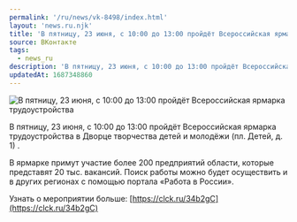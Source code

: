 ```yaml
---
permalink: '/ru/news/vk-8498/index.html'
layout: 'news.ru.njk'
title: 'В пятницу, 23 июня, с 10:00 до 13:00 пройдёт Всероссийская ярмарка трудоустройства'
source: ВКонтакте
tags:
  - news_ru
description: 'В пятницу, 23 июня, с 10:00 до 13:00 пройдёт Всероссийская ярмарка трудоустройства'
updatedAt: 1687348860
---
```

![В пятницу, 23 июня, с 10:00 до 13:00 пройдёт Всероссийская ярмарка трудоустройства](https://sun1-87.userapi.com/impg/EAq9s40TaLk424tODGv_KWjzp9aMM9A9XHms2Q/c7eysW_12Ys.jpg?size=1243x710&quality=96&sign=f619a3fc0441d9291b362a31394af939&c_uniq_tag=q-rBz00zQkxFO1WI-ijHEsIrdTNRMBl7JNvQXAFZ02I&type=album)

В пятницу, 23 июня, с 10:00 до 13:00 пройдёт Всероссийская ярмарка трудоустройства в Дворце творчества детей и молодёжи (пл. Детей, д. 1) .

В ярмарке примут участие более 200 предприятий области, которые представят 20 тыс. вакансий. Поиск работы можно будет осуществить и в других регионах с помощью портала «Работа в России».

Узнать о мероприятии больше: [https://clck.ru/34b2gC](https://clck.ru/34b2gC)
